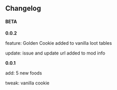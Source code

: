 ## Changelog

#### BETA

**0.0.2**

feature: Golden Cookie added to vanilla loot tables

update: issue and update url added to mod info

**0.0.1**

add: 5 new foods

tweak: vanilla cookie

